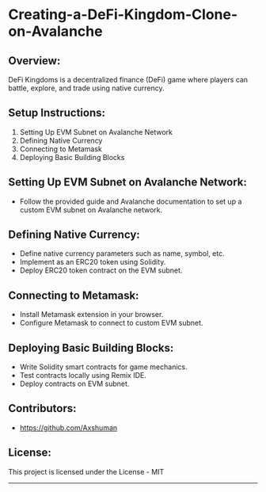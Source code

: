 # Creating-a-DeFi-Kingdom-Clone-on-Avalanche

## Overview:
DeFi Kingdoms is a decentralized finance (DeFi) game where players can battle, explore, and trade using native currency.

## Setup Instructions:
1. Setting Up EVM Subnet on Avalanche Network
2. Defining Native Currency
3. Connecting to Metamask
4. Deploying Basic Building Blocks

## Setting Up EVM Subnet on Avalanche Network:
- Follow the provided guide and Avalanche documentation to set up a custom EVM subnet on Avalanche network.

## Defining Native Currency:
- Define native currency parameters such as name, symbol, etc.
- Implement as an ERC20 token using Solidity.
- Deploy ERC20 token contract on the EVM subnet.

## Connecting to Metamask:
- Install Metamask extension in your browser.
- Configure Metamask to connect to custom EVM subnet.

## Deploying Basic Building Blocks:
- Write Solidity smart contracts for game mechanics.
- Test contracts locally using Remix IDE.
- Deploy contracts on EVM subnet.

## Contributors:
- https://github.com/Axshuman

## License:
This project is licensed under the  License - MIT
- - -
